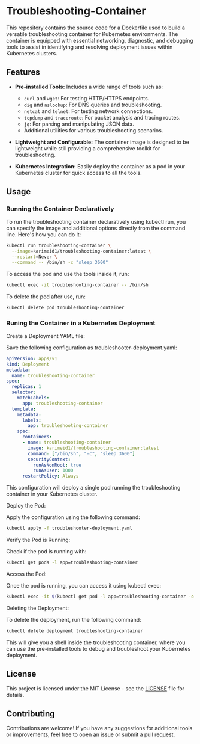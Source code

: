 # Troubleshooting-Container

This repository contains the source code for a Dockerfile used to build a versatile troubleshooting container for Kubernetes environments. The container is equipped with essential networking, diagnostic, and debugging tools to assist in identifying and resolving deployment issues within Kubernetes clusters.

## Features

- **Pre-installed Tools:** Includes a wide range of tools such as:
  - `curl` and `wget`: For testing HTTP/HTTPS endpoints.
  - `dig` and `nslookup`: For DNS queries and troubleshooting.
  - `netcat` and `telnet`: For testing network connections.
  - `tcpdump` and `traceroute`: For packet analysis and tracing routes.
  - `jq`: For parsing and manipulating JSON data.
  - Additional utilities for various troubleshooting scenarios.

- **Lightweight and Configurable:** The container image is designed to be lightweight while still providing a comprehensive toolkit for troubleshooting.

- **Kubernetes Integration:** Easily deploy the container as a pod in your Kubernetes cluster for quick access to all the tools.

## Usage

### Running the Container Declaratively 

To run the troubleshooting container declaratively using kubectl run, you can specify the image and additional options directly from the command line. Here's how you can do it:

```bash
kubectl run troubleshooting-container \
  --image=karimeid1/troubleshooting-container:latest \
  --restart=Never \
  --command -- /bin/sh -c "sleep 3600"
```

To access the pod and use the tools inside it, run:

```bash
kubectl exec -it troubleshooting-container -- /bin/sh
```

To delete the pod after use, run:

```bash
kubectl delete pod troubleshooting-container
```


### Runing the Container in a Kubernetes Deployment

Create a Deployment YAML file:

Save the following configuration as troubleshooter-deployment.yaml:

```yaml
apiVersion: apps/v1
kind: Deployment
metadata:
  name: troubleshooting-container
spec:
  replicas: 1
  selector:
    matchLabels:
      app: troubleshooting-container
  template:
    metadata:
      labels:
        app: troubleshooting-container
    spec:
      containers:
      - name: troubleshooting-container
        image: karimeid1/troubleshooting-container:latest
        command: ["/bin/sh", "-c", "sleep 3600"]
        securityContext:
          runAsNonRoot: true
          runAsUser: 1000
      restartPolicy: Always
```

This configuration will deploy a single pod running the troubleshooting container in your Kubernetes cluster.

Deploy the Pod:

Apply the configuration using the following command:

```bash
kubectl apply -f troubleshooter-deployment.yaml
```

Verify the Pod is Running:

Check if the pod is running with:

```bash
kubectl get pods -l app=troubleshooting-container
```

Access the Pod:

Once the pod is running, you can access it using kubectl exec:

```bash
kubectl exec -it $(kubectl get pod -l app=troubleshooting-container -o jsonpath="{.items[0].metadata.name}") -- /bin/sh
```

Deleting the Deployment:

To delete the deployment, run the following command:

```bash
kubectl delete deployment troubleshooting-container
```

This will give you a shell inside the troubleshooting container, where you can use the pre-installed tools to debug and troubleshoot your Kubernetes deployment.

## License
This project is licensed under the MIT License - see the [LICENSE](LICENSE) file for details.

## Contributing

Contributions are welcome! If you have any suggestions for additional tools or improvements, feel free to open an issue or submit a pull request.
